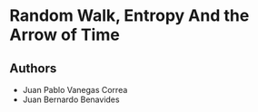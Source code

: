 # Random Walk, Entropy And the Arrow of Time 

## Authors
* Juan Pablo Vanegas Correa
* Juan Bernardo Benavides
